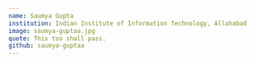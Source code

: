 ```yaml
---
name: Saumya Gupta
institution: Indian Institute of Information Technology, Allahabad
image: saumya-guptaa.jpg
quote: This too shall pass.
github: saumya-guptaa
---
```

